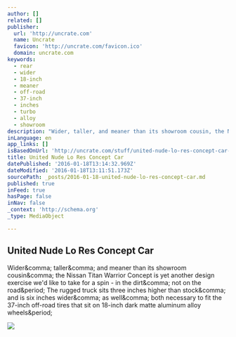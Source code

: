 ```yaml
---
author: []
related: []
publisher:
  url: 'http://uncrate.com'
  name: Uncrate
  favicon: 'http://uncrate.com/favicon.ico'
  domain: uncrate.com
keywords:
  - rear
  - wider
  - 18-inch
  - meaner
  - off-road
  - 37-inch
  - inches
  - turbo
  - alloy
  - showroom
description: "Wider, taller, and meaner than its showroom cousin, the Nissan Titan Warrior Concept is yet another design exercise we'd like to take for a spin - in the dirt, not on the road. The rugged truck sits three inches higher than stock, and is six inches wider, as well, both necessary to fit the 37-inch off-road tires that sit on 18-inch dark matte aluminum alloy wheels."
inLanguage: en
app_links: []
isBasedOnUrl: 'http://uncrate.com/stuff/united-nude-lo-res-concept-car-/'
title: United Nude Lo Res Concept Car
datePublished: '2016-01-18T13:14:32.969Z'
dateModified: '2016-01-18T13:11:51.173Z'
sourcePath: _posts/2016-01-18-united-nude-lo-res-concept-car.md
published: true
inFeed: true
hasPage: false
inNav: false
_context: 'http://schema.org'
_type: MediaObject

---
```

<article style=""><h1>United Nude Lo Res Concept Car</h1><p>Wider&amp;comma; taller&amp;comma; and meaner than its showroom cousin&amp;comma; the Nissan Titan Warrior Concept is yet another design exercise we'd like to take for a spin - in the dirt&amp;comma; not on the road&amp;period; The rugged truck sits three inches higher than stock&amp;comma; and is six inches wider&amp;comma; as well&amp;comma; both necessary to fit the 37-inch off-road tires that sit on 18-inch dark matte aluminum alloy wheels&amp;period;</p><img src="http://uncrate.com/p/2016/01/united-concept1.jpg" /></article>